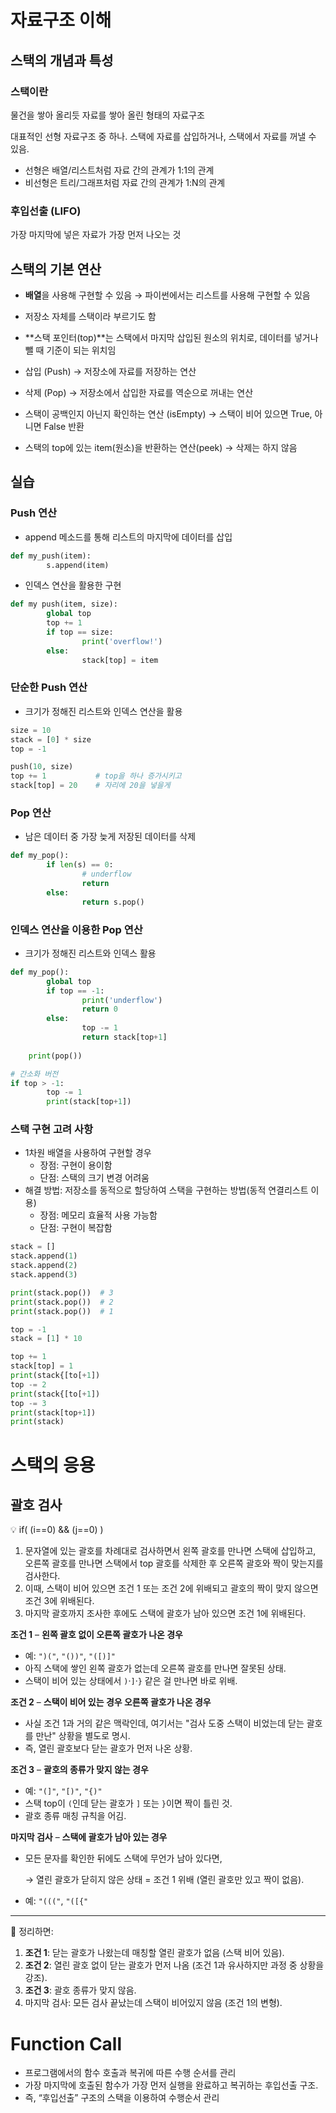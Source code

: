 # 자료구조 이해

## 스택의 개념과 특성

### 스택이란

물건을 쌓아 올리듯 자료를 쌓아 올린 형태의 자료구조

대표적인 선형 자료구조 중 하나. 스택에 자료를 삽입하거나, 스택에서 자료를 꺼낼 수 있음.

- 선형은 배열/리스트처럼 자료 간의 관계가 1:1의 관계
- 비선형은 트리/그래프처럼 자료 간의 관계가 1:N의 관계

### 후입선출 (LIFO)

가장 마지막에 넣은 자료가 가장 먼저 나오는 것

## 스택의 기본 연산

- **배열**을 사용해 구현할 수 있음 → 파이썬에서는 리스트를 사용해 구현할 수 있음
- 저장소 자체를 스택이라 부르기도 함
- **스택 포인터(top)**는 스택에서 마지막 삽입된 원소의 위치로, 데이터를 넣거나 뺄 때 기준이 되는 위치임

- 삽입 (Push) → 저장소에 자료를 저장하는 연산
- 삭제 (Pop) → 저장소에서 삽입한 자료를 역순으로 꺼내는 연산
- 스택이 공백인지 아닌지 확인하는 연산 (isEmpty) → 스택이 비어 있으면 True, 아니면 False 반환
- 스택의 top에 있는 item(원소)을 반환하는 연산(peek) → 삭제는 하지 않음



## 실습

### Push 연산

- append 메소드를 통해 리스트의 마지막에 데이터를 삽입

```python
def my_push(item):
		s.append(item)
```

- 인덱스 연산을 활용한 구현

```python
def my push(item, size):
		global top
		top += 1
		if top == size:
				print('overflow!')
		else:
				stack[top] = item
```

### 단순한 Push 연산

- 크기가 정해진 리스트와 인덱스 연산을 활용

```python
size = 10
stack = [0] * size
top = -1

push(10, size)
top += 1           # top을 하나 증가시키고
stack[top] = 20    # 자리에 20을 넣을게
```

### Pop 연산

- 남은 데이터 중 가장 늦게 저장된 데이터를 삭제

```python
def my_pop():
		if len(s) == 0:
				# underflow
				return
		else:
				return s.pop()
```

### 인덱스 연산을 이용한 Pop 연산

- 크기가 정해진 리스트와 인덱스 활용

```python
def my_pop():
		global top
		if top == -1:
				print('underflow')
				return 0
		else:
				top -= 1
				return stack[top+1]
	
	print(pop())
```

```python
# 간소화 버전
if top > -1:
		top -= 1
		print(stack[top+1])
```

### 스택 구현 고려 사항

- 1차원 배열을 사용하여 구현할 경우
    - 장점: 구현이 용이함
    - 단점: 스택의 크기 변경 어려움
- 해결 방법: 저장소를 동적으로 할당하여 스택을 구현하는 방법(동적 연결리스트 이용)
    - 장점: 메모리 효율적 사용 가능함
    - 단점: 구현이 복잡함

```python
stack = []
stack.append(1)
stack.append(2)
stack.append(3)

print(stack.pop())  # 3
print(stack.pop())  # 2
print(stack.pop())  # 1

top = -1
stack = [1] * 10

top += 1
stack[top] = 1
print(stack{[to[+1])
top -= 2
print(stack{[to[+1])
top -= 3
print(stack[top+1])
print(stack)

```

# 스택의 응용

## 괄호 검사


💡  if( (i==0) && (j==0) )



1. 문자열에 있는 괄호를 차례대로 검사하면서 왼쪽 괄호를 만나면 스택에 삽입하고, 오른쪽 괄호를 만나면 스택에서 top 괄호를 삭제한 후 오른쪽 괄호와 짝이 맞는지를 검사한다.
2. 이때, 스택이 비어 있으면 조건 1 또는 조건 2에 위배되고 괄호의 짝이 맞지 않으면 조건 3에 위배된다.
3. 마지막 괄호까지 조사한 후에도 스택에 괄호가 남아 있으면 조건 1에 위배된다.

**조건 1** – **왼쪽 괄호 없이 오른쪽 괄호가 나온 경우**

- 예: `")("`, `"())"`, `"([)]"`
- 아직 스택에 쌓인 왼쪽 괄호가 없는데 오른쪽 괄호를 만나면 잘못된 상태.
- 스택이 비어 있는 상태에서 `)`·`]`·`}` 같은 걸 만나면 바로 위배.

**조건 2** – **스택이 비어 있는 경우 오른쪽 괄호가 나온 경우**

- 사실 조건 1과 거의 같은 맥락인데, 여기서는 "검사 도중 스택이 비었는데 닫는 괄호를 만난" 상황을 별도로 명시.
- 즉, 열린 괄호보다 닫는 괄호가 먼저 나온 상황.

**조건 3** – **괄호의 종류가 맞지 않는 경우**

- 예: `"(]"`, `"[)"`, `"{)"`
- 스택 top이 `(`인데 닫는 괄호가 `]` 또는 `}`이면 짝이 틀린 것.
- 괄호 종류 매칭 규칙을 어김.

**마지막 검사** – **스택에 괄호가 남아 있는 경우**

- 모든 문자를 확인한 뒤에도 스택에 무언가 남아 있다면,
    
    → 열린 괄호가 닫히지 않은 상태 = 조건 1 위배 (열린 괄호만 있고 짝이 없음).
    
- 예: `"((("`, `"([{"`

---

📌 정리하면:

1. **조건 1**: 닫는 괄호가 나왔는데 매칭할 열린 괄호가 없음 (스택 비어 있음).
2. **조건 2**: 열린 괄호 없이 닫는 괄호가 먼저 나옴 (조건 1과 유사하지만 과정 중 상황을 강조).
3. **조건 3**: 괄호 종류가 맞지 않음.
4. 마지막 검사: 모든 검사 끝났는데 스택이 비어있지 않음 (조건 1의 변형).


# Function Call


- 프로그램에서의 함수 호출과 복귀에 따른 수행 순서를 관리
- 가장 마지막에 호출된 함수가 가장 먼저 실행을 완료하고 복귀하는 후입선출 구조.
- 즉, “후입선출” 구조의 스택을 이용하여 수행순서 관리